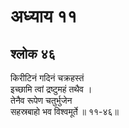 # अध्याय ११

## श्लोक ४६

किरीटिनं गदिनं चक्रहस्तं<br>इच्छामि त्वां द्रष्टुमहं तथैव ।<br>तेनैव रूपेण चतुर्भुजेन<br>सहस्रबाहो भव विश्वमूर्ते ॥ ११-४६॥<br><br>

